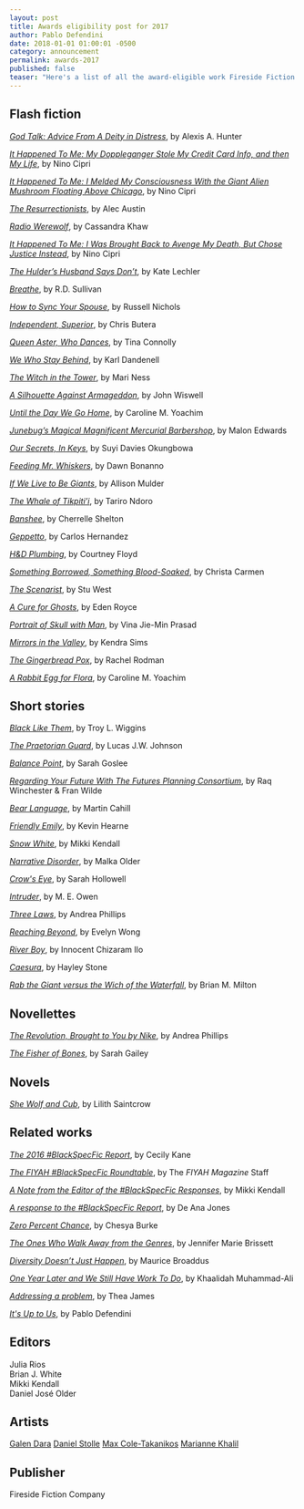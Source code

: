 ```yaml
---
layout: post
title: Awards eligibility post for 2017
author: Pablo Defendini
date: 2018-01-01 01:00:01 -0500
category: announcement
permalink: awards-2017
published: false
teaser: "Here's a list of all the award-eligible work Fireside Fiction Company published in 2017, for your nominating pleasure."
---
```


## Flash fiction

[_God Talk: Advice From A Deity in Distress_](/issue39/chapter/god-talk-advice-from-a-deity-in-distress/),
by Alexis A. Hunter

[_It Happened To Me: My Doppleganger Stole My Credit Card Info, and then My Life_](/issue39/chapter/it-happened-to-me-my-doppleganger-stole-my-credit-card-info-and-then-my-life/), by Nino Cipri

[_It Happened To Me: I Melded My Consciousness With the Giant Alien Mushroom Floating Above Chicago_](it-happened-to-me-i-melded-my-consciousness-wtih-the-giant-alien-mushroom-floating-above-chicago), by Nino Cipri

[_The Resurrectionists_](/the-resurrectionists), by Alec Austin

[_Radio Werewolf_](radio-werewolf), by Cassandra Khaw

[_It Happened To Me: I Was Brought Back to Avenge My Death, But Chose Justice Instead_](it-happened-to-me-i-was-brought-back-to-avenge-my-death-but-chose-justice-instead), by Nino Cipri

[_The Hulder’s Husband Says Don’t_](the-hulders-husband-says-dont), by Kate Lechler

[_Breathe_](breathe), by R.D. Sullivan

[_How to Sync Your Spouse_](how-to-sync-your-spouse), by Russell Nichols

[_Independent, Superior_](independent-superior), by Chris Butera

[_Queen Aster, Who Dances_](queen-aster-who-dances), by Tina Connolly

[_We Who Stay Behind_](we-who-stay-behind), by Karl Dandenell

[_The Witch in the Tower_](the-witch-in-the-tower), by Mari Ness

[_A Silhouette Against Armageddon_](/a-silhouette-against-armageddon), by John Wiswell

[_Until the Day We Go Home_](/until-the-day-we-go-home), by Caroline M. Yoachim

[_Junebug’s Magical Magnificent Mercurial Barbershop_](/junebugs-magical-magnificent-mercurial-barbershop), by Malon Edwards

[_Our Secrets, In Keys_](/our-secrets-in-keys), by Suyi Davies Okungbowa

[_Feeding Mr. Whiskers_](feeding-mr-whiskers), by Dawn Bonanno

[_If We Live to Be Giants_](if-we-live-to-be-giants), by Allison Mulder

[_The Whale of Tikpiti’i_](the-whale-of-tikpitii), by Tariro Ndoro

[_Banshee_](banshee), by Cherrelle Shelton

[_Geppetto_](geppetto), by Carlos Hernandez

[_H&D Plumbing_](h-n-d-plumbing), by Courtney Floyd

[_Something Borrowed, Something Blood-Soaked_](something-borrowed-something-blood-soaked), by Christa Carmen

[_The Scenarist_](the-scenarist), by Stu West

[_A Cure for Ghosts_](a-cure-for-ghosts), by Eden Royce

[_Portrait of Skull with Man_](portrait-of-skull-with-man), by Vina Jie-Min Prasad

[_Mirrors in the Valley_](mirrors-in-the-valley), by Kendra Sims

[_The Gingerbread Pox_](the-gingerbread-pox), by Rachel Rodman

[_A Rabbit Egg for Flora_](a-rabbit-egg-for-flora), by Caroline M. Yoachim

## Short stories

[_Black Like Them_](/issue39/chapter/black-like-them/), by Troy L. Wiggins

[_The Praetorian Guard_](/the-praetorian-guard), by Lucas J.W. Johnson

[_Balance Point_](balance-point), by Sarah Goslee

[_Regarding Your Future With The Futures Planning Consortium_](regarding-your-future-with-the-futures-planning-consortium), by Raq Winchester & Fran Wilde

[_Bear Language_](bear-language), by Martin Cahill

[_Friendly Emily_](friendly-emily), by Kevin Hearne

[_Snow White_](snow-white), by Mikki Kendall

[_Narrative Disorder_](narrative-disorder), by Malka Older

[_Crow's Eye_](crows-eye), by Sarah Hollowell

[_Intruder_](intruder), by M. E. Owen

[_Three Laws_](three-laws), by Andrea Phillips

[_Reaching Beyond_](reaching-beyond), by Evelyn Wong

[_River Boy_](river-boy), by Innocent Chizaram Ilo

[_Caesura_](caesura), by Hayley Stone

[_Rab the Giant versus the Wich of the Waterfall_](rab-the-giant), by Brian M. Milton

## Novellettes

[_The Revolution, Brought to You by Nike_](/the-revolution-brought-to-you-by-nike), by Andrea Phillips

[_The Fisher of Bones_](/book/the-fisher-of-bones), by Sarah Gailey

## Novels

[_She Wolf and Cub_](book/she-wolf-and-cub), by Lilith Saintcrow

## Related works

[_The 2016 #BlackSpecFic Report_](/blackspecfic-2016), by Cecily Kane

[_The FIYAH #BlackSpecFic Roundtable_](/fiyah-roundtable), by The _FIYAH Magazine_ Staff

[_A Note from the Editor of the #BlackSpecFic Responses_](/a-note-from-the-editor-of-the-blackspecfic-responses), by Mikki Kendall

[_A response to the #BlackSpecFic Report_](/a-response-to-the-blackspecfic-report), by De Ana Jones

[_Zero Percent Chance_](/zero-percent-chance), by Chesya Burke

[_The Ones Who Walk Away from the Genres_](/the-ones-who-walk-away-from-the-genre), by Jennifer Marie Brissett

[_Diversity Doesn’t Just Happen_](/diversity-doesn't-just-happen), by Maurice Broaddus

[_One Year Later and We Still Have Work To Do_](/one-year-later), by Khaalidah Muhammad-Ali

[_Addressing a problem_](/addressing-a-problem), by Thea James

[_It's Up to Us_](/its-up-to-us), by Pablo Defendini

## Editors

Julia Rios<br/>Brian J. White<br/>Mikki Kendall<br/>Daniel José Older

## Artists

[Galen Dara](http://www.galendara.com)
[Daniel Stolle](http://www.danielstolle.com)
[Max Cole-Takanikos](https://www.maxcoletakanikos.com)
[Marianne Khalil](https://mariannekhalil.carbonmade.com)

## Publisher

Fireside Fiction Company
